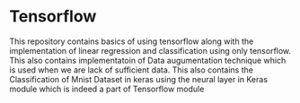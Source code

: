 # Tensorflow
This repository contains basics of using tensorflow along with the implementation of linear regression and classification using only tensorflow.  This also contains implementatoin of Data augumentation technique which is used when we are lack of sufficient data. This also contains the Classification of Mnist Dataset in keras using the neural layer in Keras module which is indeed a part of Tensorflow module
